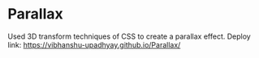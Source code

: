# Parallax
Used 3D transform techniques of CSS to create a parallax effect.
Deploy link: https://vibhanshu-upadhyay.github.io/Parallax/
